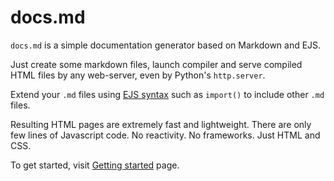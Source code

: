 
# docs.md

`docs.md` is a simple documentation generator based on Markdown and EJS.

Just create some markdown files, launch compiler and serve compiled HTML files by any web-server, even by Python's `http.server`.

Extend your `.md` files using [EJS syntax](https://ejs.co) such as `import()` to include other `.md` files.

Resulting HTML pages are extremely fast and lightweight. There are only few lines of Javascript code. No reactivity. No frameworks. Just HTML and CSS.

To get started, visit [Getting started](/getting-started.html) page.
